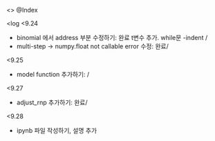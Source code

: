 <<binomial model>>
@Index

<one-step-binomial-model>

<multi-step-binomial-model>

<log
<9.24
* binomial 에서 address 부분 수정하기: 완료
t변수 추가.
while문 -indent
/
* multi-step -> numpy.float not callable error 수정: 완료/
>

<9.25
* model function 추가하기:
/
>

<9.27
* adjust_rnp 추가하기: 완료/
>

<9.28
* ipynb 파일 작성하기, 설명 추가
>
>
